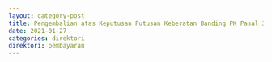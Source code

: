 ```yaml
---
layout: category-post
title: Pengembalian atas Keputusan Putusan Keberatan Banding PK Pasal 36 Pembetulan Pasal 16
date: 2021-01-27
categories: direktori
direktori: pembayaran
---
```

